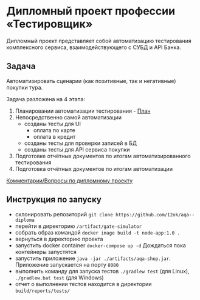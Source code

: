 # Дипломный проект профессии «Тестировщик»
Дипломный проект представляет собой автоматизацию тестирования комплексного сервиса, взаимодействующего с СУБД и API Банка.
## Задача
Автоматизировать сценарии (как позитивные, так и негативные) покупки тура.

Задача разложена на 4 этапа:
1. Планировании автоматизации тестирования - [План](https://github.com/12ok/aqa--diploma/blob/master/documents/Plan.md)
1. Непосредственно самой автоматизации
    * созданы тесты для UI
        * оплата по карте
        * оплата в кредит
    * созданы тесты для проверки записей в БД
    * созданы тесты для API сервиса покупки
1. Подготовке отчётных документов по итогам автоматизированного тестирования
1. Подготовка отчётных документов по итогам автоматизации

[Комментарии/Вопросы по дипломному проекту](https://github.com/12ok/aqa--diploma/issues/2)

## Инструкция по запуску
* склонировать репозиторий `git clone https://github.com/12ok/aqa--diploma`
* перейти в директорию `/artifact/gate-simulator`
* собрать образ командой `docker image build -t node-app:1.0 .`
* вернуться в директорию проекта
* запустить docker container `docker-compose up -d` Дождаться пока контейнеры запустятся
* запустить приложение `java -jar ./artifacts/aqa-shop.jar`. Приложение запускается на порту `8080`
* выполнить команду для запуска тестов `./gradlew test` (для Linux), `./gradlew.bat test` (для Windows) 
* отчет о выполнении тестов находится в директории `build/reports/tests/`


